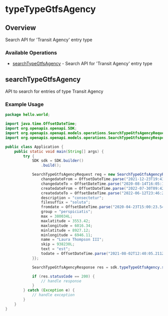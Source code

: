 # typeTypeGtfsAgency

## Overview

Search API for 'Transit Agency' entry type

### Available Operations

* [searchTypeGtfsAgency](#searchtypegtfsagency) - Search API for 'Transit Agency' entry type

## searchTypeGtfsAgency

API to search for entries of type Transit Agency

### Example Usage

```java
package hello.world;

import java.time.OffsetDateTime;
import org.openapis.openapi.SDK;
import org.openapis.openapi.models.operations.SearchTypeGtfsAgencyRequest;
import org.openapis.openapi.models.operations.SearchTypeGtfsAgencyResponse;

public class Application {
    public static void main(String[] args) {
        try {
            SDK sdk = SDK.builder()
                .build();

            SearchTypeGtfsAgencyRequest req = new SearchTypeGtfsAgencyRequest() {{
                changedateFrom = OffsetDateTime.parse("2021-12-23T19:43:14.990Z");
                changedateTo = OffsetDateTime.parse("2020-08-14T16:05:15.385Z");
                createdateFrom = OffsetDateTime.parse("2022-07-30T09:42:12.301Z");
                createdateTo = OffsetDateTime.parse("2022-06-12T23:46:26.725Z");
                description = "consectetur";
                filesuffix = "soluta";
                fromdate = OffsetDateTime.parse("2020-04-23T15:00:23.547Z");
                group = "perspiciatis";
                max = 380034L;
                maxlatitude = 3553.42;
                maxlongitude = 6016.34;
                minlatitude = 8927.12;
                minlongitude = 6946.11;
                name = "Laura Thompson III";
                skip = 938230L;
                text = "est";
                todate = OffsetDateTime.parse("2021-08-02T12:40:05.211Z");
            }};            

            SearchTypeGtfsAgencyResponse res = sdk.typeTypeGtfsAgency.searchTypeGtfsAgency(req);

            if (res.statusCode == 200) {
                // handle response
            }
        } catch (Exception e) {
            // handle exception
        }
    }
}
```
